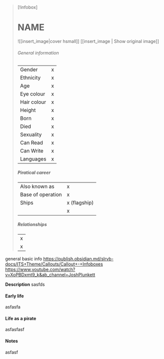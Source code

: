 > [!infobox]
> # NAME
> ![[insert_image|cover hsmall]]
> [[insert_image | Show original image]]
> ###### General information
> |  |  |
> | ---- | ---- |
> | Gender | x |
> | Ethnicity | x |
> | Age | x |
> | Eye colour| x |
> | Hair colour | x |
> | Height | x |
> | Born | x |
> | Died | x |
> | Sexuality | x |
> | Can Read | x |
> | Can Write | x |
> | Languages | x |
> ##### Piratical career
> |  |  |
> | ---- | ---- |
> | Also known as | x |
> | Base of operation | x |
> | Ships |  x (flagship) |
> |  | x |
>  ##### Relationships
> |  |
> | ---- |
> | x |
> | x |


general basic info
https://publish.obsidian.md/slrvb-docs/ITS+Theme/Callouts/Callout+-+Infoboxes
https://www.youtube.com/watch?v=XoPBDxmt9_k&ab_channel=JoshPlunkett

**Description**
sasfds

#### Early life
asfasfa

#### Life as a pirate
asfasfasf

#### Notes
asfasf
